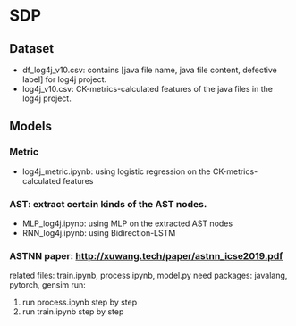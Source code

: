 # SDP

## Dataset

- df_log4j_v10.csv: contains [java file name, java file content, defective label] for log4j project.
- log4j_v10.csv: CK-metrics-calculated features of the java files in the log4j project. 


## Models

### Metric
- log4j_metric.ipynb: using logistic regression on the CK-metrics-calculated features

### AST: extract certain kinds of the AST nodes.
- MLP_log4j.ipynb: using MLP on the extracted AST nodes
- RNN_log4j.ipynb: using Bidirection-LSTM

### ASTNN paper: http://xuwang.tech/paper/astnn_icse2019.pdf
related files: train.ipynb, process.ipynb, model.py
need packages: javalang, pytorch, gensim
run: 
1. run process.ipynb step by step
2. run train.ipynb step by step
